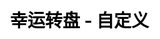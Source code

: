 ---
title: 幸运转盘 - 自定义
layout: lucky_wheel/lucky_wheel_customize
description: 自定义你的幸运转盘，编辑任何你想要的内容，开始旋转吧.
js: ["js/game/lucky_wheel/lucky_wheel_customize.js"]
css: ["css/game/lucky_wheel/lucky_wheel.css"]
---